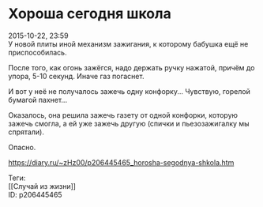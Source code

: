 Хороша сегодня школа
=====================

   
 2015-10-22, 23:59   
  У новой плиты иной механизм зажигания, к которому бабушка ещё не приспособилась.   
   
 После того, как огонь зажёгся, надо держать ручку нажатой, причём до упора, 5-10 секунд. Иначе газ погаснет.   
   
 И вот у неё не получалось зажечь одну конфорку... Чувствую, горелой бумагой пахнет...   
   
 Оказалось, она решила зажечь газету от одной конфорки, которую зажечь смогла, а ей уже зажечь другую (спички и пьезозажигалку мы спрятали).   
   
 Опасно.   
    
 <https://diary.ru/~zHz00/p206445465_horosha-segodnya-shkola.htm>   
   
 Теги:   
 [[Случай из жизни]]   
 ID: p206445465